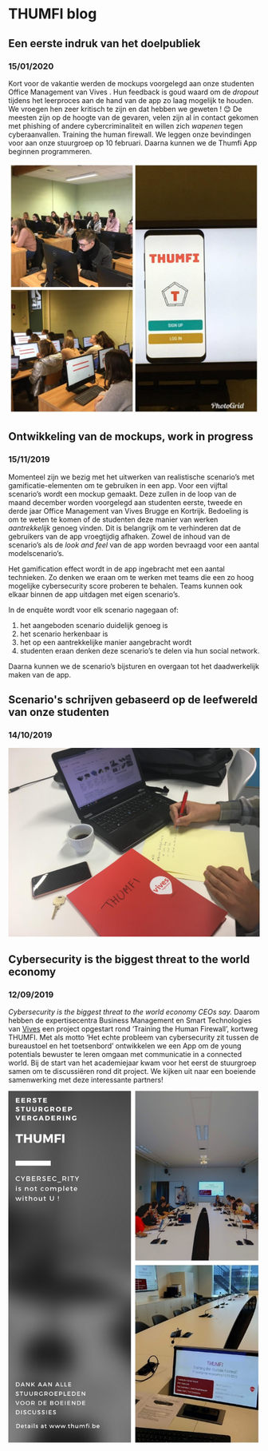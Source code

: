 # THUMFI blog

## Een eerste indruk van het doelpubliek
### 15/01/2020

Kort voor de vakantie werden de mockups voorgelegd aan onze studenten Office Management van Vives . Hun feedback is goud waard om de *dropout* tijdens het leerproces aan de hand van de app zo laag mogelijk te houden. 
We vroegen hen zeer kritisch te zijn en dat hebben we geweten ! 😊
De meesten zijn op de hoogte van de gevaren, velen zijn al in contact gekomen met phishing of andere cybercriminaliteit en willen zich *wapenen* tegen cyberaanvallen. Training the human firewall.
We leggen onze bevindingen voor aan onze stuurgroep op 10 februari. Daarna kunnen we de Thumfi App beginnen programmeren.

![Mockup testen bij het doelpubliek](./assets/mockups.jpg)

## Ontwikkeling van de mockups, work in progress
### 15/11/2019

Momenteel zijn we bezig met het uitwerken van realistische scenario’s met gamificatie-elementen om te gebruiken in een app. Voor een vijftal scenario’s wordt een mockup gemaakt. Deze zullen in de loop van de maand december worden voorgelegd aan studenten eerste, tweede en derde jaar Office Management van Vives Brugge en Kortrijk.  Bedoeling is om te weten te komen of de studenten deze manier van werken *aantrekkelijk* genoeg vinden. Dit is belangrijk om te verhinderen dat de gebruikers van de app  vroegtijdig afhaken. Zowel de inhoud van de scenario’s als de *look and feel* van de app worden bevraagd voor een aantal modelscenario’s. 

Het gamification effect wordt in de app ingebracht met een aantal technieken. Zo denken we eraan om te werken met teams die een zo hoog mogelijke cybersecurity score proberen te behalen. Teams kunnen ook elkaar binnen de app uitdagen met eigen scenario’s. 

In de enquête wordt voor elk scenario nagegaan of:
1.	het aangeboden scenario duidelijk genoeg is
2.	het scenario herkenbaar is
3.	het op een aantrekkelijke manier aangebracht wordt
4.	studenten eraan denken deze scenario’s te delen via hun social network. 

Daarna kunnen we de scenario’s bijsturen en overgaan tot het daadwerkelijk maken van de app.

## Scenario's schrijven gebaseerd op de leefwereld van onze studenten
### 14/10/2019

![Scenario's schrijven](./assets/scenarios.jpg)

## Cybersecurity is the biggest threat to the world economy
### 12/09/2019

*Cybersecurity is the biggest threat to the world economy CEOs say.* 
Daarom hebben de expertisecentra Business Management en Smart Technologies van [Vives](https://www.vives.be) een project opgestart rond ‘Training the Human Firewall’, kortweg THUMFI.
Met als motto ‘Het echte probleem van cybersecurity zit tussen de bureaustoel en het toetsenbord’ ontwikkelen we een App om de young potentials bewuster te leren omgaan met communicatie in a connected world.
Bij de start van het academiejaar kwam voor het eerst de stuurgroep samen om te discussiëren rond dit project. 
We kijken uit naar een boeiende samenwerking met deze interessante partners!

![Stuurgroep 1](./assets/stuurgroep1.jpg)